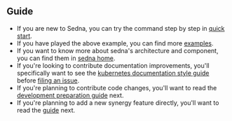 ## Guide
- If you are new to Sedna, you can try the command step by step in [quick start](./quickstart.md).
- If you have played the above example, you can find more [examples](/examples/README.md).
- If you want to know more about sedna's architecture and component, you can find them in [sedna home]. 
- If you're looking to contribute documentation improvements, you'll specifically want to see the [kubernetes documentation style guide] before [filing an issue][file-an-issue].
- If you're planning to contribute code changes, you'll want to read the [development preparation guide] next.
- If you're planning to add a new synergy feature directly, you'll want to read the [guide][add-feature-guide] next.


[proposals]: /docs/proposals
[development preparation guide]: ../contributing/prepare-environment.md
[add-feature-guide]: ../contributing/control-plane/add-a-new-synergy-feature.md

[sedna home]: https://github.com/kubeedge/sedna
[issues]: https://github.com/kubeedge/sedna/issues
[file-an-issue]: https://github.com/kubeedge/sedna/issues/new/choose
[file-a-fr]: https://github.com/kubeedge/sedna/issues/new?labels=kind%2Ffeature&template=enhancement.md

[github]: https://github.com/
[kubernetes documentation style guide]: https://github.com/kubernetes/community/blob/master/contributors/guide/style-guide.md
[recommended Git workflow]: https://github.com/kubernetes/community/blob/master/contributors/guide/github-workflow.md#workflow
[pull request best practices]: https://github.com/kubernetes/community/blob/master/contributors/guide/pull-requests.md#best-practices-for-faster-reviews
[Kubernetes help wanted]: https://www.kubernetes.dev/docs/guide/help-wanted/

